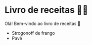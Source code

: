 # Livro de receitas :man_cook:

Olá! Bem-vindo ao livro de receitas :wave:

- Strogonoff de frango
- Pavê
